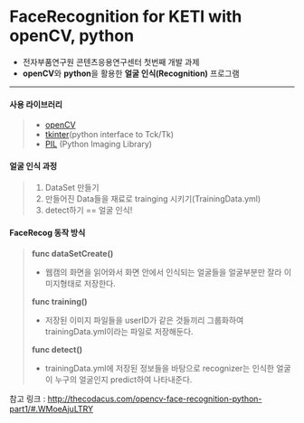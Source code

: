 FaceRecognition for KETI with openCV, python
===================

- 전자부품연구원 콘텐츠응용연구센터 첫번째 개발 과제
- **openCV**와 **python**을 활용한 **얼굴 인식(Recognition)** 프로그램

----------


#### <i class="icon-file"></i> 사용 라이브러리
> - [openCV](http://opencv.org/)
> - [tkinter](https://docs.python.org/2/library/tkinter.html)(python interface to Tck/Tk)
> - [PIL](http://www.pythonware.com/products/pil/) (Python Imaging Library)
>


#### <i class="icon-file"></i> 얼굴 인식 과정

 >1. DataSet 만들기 
 >2. 만들어진 Data들을 재료로 trainging 시키기(TrainingData.yml)
 >3. detect하기 == 얼굴 인식!


#### <i class="icon-file"></i>FaceRecog 동작 방식
> **func dataSetCreate()** 
>- 웹캠의 화면을 읽어와서 화면 안에서 인식되는 얼굴들을 얼굴부분만 잘라 이미지형태로 저장한다.
> 
> 
>**func training()** 
>-  저장된 이미지 파일들을 userID가 같은 것들끼리 그룹화하여 trainingData.yml이라는 파일로 저장해둔다.
>
> **func detect()** 
>-  trainingData.yml에 저장된 정보들을 바탕으로 recognizer는 인식한 얼굴이 누구의 얼굴인지 predict하여 나타내준다. 
>

참고 링크 : http://thecodacus.com/opencv-face-recognition-python-part1/#.WMoeAjuLTRY